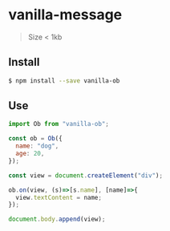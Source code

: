 # vanilla-message

> Size < 1kb

## Install

```sh
$ npm install --save vanilla-ob
```

## Use

```js
import Ob from "vanilla-ob";

const ob = Ob({
  name: "dog",
  age: 20,
});

const view = document.createElement("div");

ob.on(view, (s)=>[s.name], [name]=>{
  view.textContent = name;
});

document.body.append(view);
```
